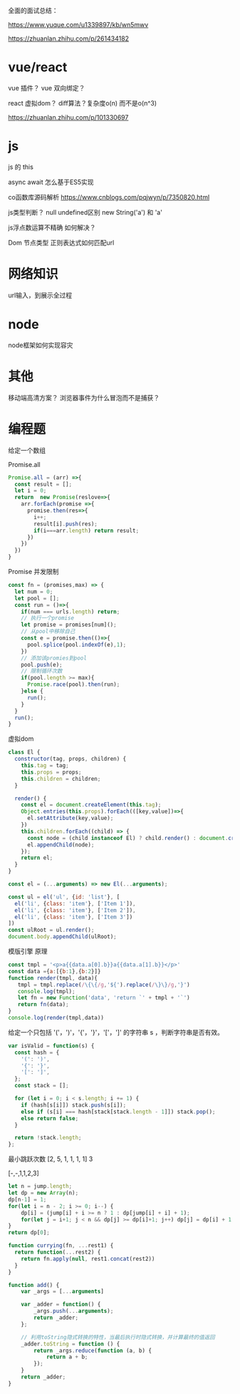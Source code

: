 全面的面试总结：

https://www.yuque.com/u1339897/kb/wn5mwv


https://zhuanlan.zhihu.com/p/261434182

# vue/react

vue 插件？
vue 双向绑定？

react 虚拟dom？
diff算法？复杂度o(n) 而不是o(n^3)


https://zhuanlan.zhihu.com/p/101330697

# js

js 的 this

async await 怎么基于ES5实现

co函数库源码解析 https://www.cnblogs.com/pqjwyn/p/7350820.html

js类型判断？ null undefined区别
new String('a') 和 'a'

js浮点数运算不精确 如何解决？

Dom 节点类型
正则表达式如何匹配url


# 网络知识

url输入，到展示全过程

# node

node框架如何实现容灾


# 其他

移动端高清方案？
浏览器事件为什么冒泡而不是捕获？

# 编程题


给定一个数组 

Promise.all

``` javascript
Promise.all = (arr) =>{
  const result = [];
  let i = 0;
  return  new Promise(reslove=>{
    arr.forEach(promise =>{
      promise.then(res=>{
        i++;
        result[i].push(res);
        if(i===arr.length) return result;
      })
    })
  })
}
```


Promise 并发限制

``` javascript
const fn = (promises,max) => {
  let num = 0;
  let pool = [];
  const run = ()=>{
    if(num === urls.length) return;
    // 执行一个promise
    let promise = promises[num]();
    // 从pool中移除自己
    const e = promise.then(()=>{
      pool.splice(pool.indexOf(e),1);
    })
    // 添加该promies到pool
    pool.push(e);
    // 限制循环次数
    if(pool.length >= max){
      Promise.race(pool).then(run);
    }else {
      run();
    }
  }
  run();
}
```

虚拟dom

``` javascript
class El {
  constructor(tag, props, children) {
    this.tag = tag;
    this.props = props;
    this.children = children;
  }

  render() {
    const el = document.createElement(this.tag);
    Object.entries(this.props).forEach(([key,value])=>{
      el.setAttribute(key,value);
    })
    this.children.forEach((child) => {
      const node = (child instanceof El) ? child.render() : document.createTextNode(child);
      el.appendChild(node);
    });
    return el;
  }
}

const el = (...arguments) => new El(...arguments);

const ul = el('ul', {id: 'list'}, [
  el('li', {class: 'item'}, ['Item 1']),
  el('li', {class: 'item'}, ['Item 2']),
  el('li', {class: 'item'}, ['Item 3'])
])
const ulRoot = ul.render();
document.body.appendChild(ulRoot);
```

模版引擎 原理

``` javascript
const tmpl = '<p>a{{data.a[0].b}}a{{data.a[1].b}}</p>'
const data ={a:[{b:1},{b:2}]}
function render(tmpl, data){
   tmpl = tmpl.replace(/\{\{/g,'${').replace(/\}\}/g,'}')
   console.log(tmpl);
   let fn = new Function('data', 'return `' + tmpl + '`')
   return fn(data);
}
console.log(render(tmpl,data))
```


给定一个只包括 '('，')'，'{'，'}'，'['，']' 的字符串 s ，判断字符串是否有效。

``` javascript
var isValid = function(s) {
  const hash = {
    '(': ')',
    '{': '}',
    '[': ']',
  };
  const stack = [];

  for (let i = 0; i < s.length; i += 1) {
    if (hash[s[i]]) stack.push(s[i]);
    else if (s[i] === hash[stack[stack.length - 1]]) stack.pop();
    else return false;
  }

  return !stack.length;
};
```


最小跳跃次数
[2, 5, 1, 1, 1, 1]   3

[-,-,1,1,2,3]

``` javascript
let n = jump.length;
let dp = new Array(n);
dp[n-1] = 1;
for(let i = n - 2; i >= 0; i--) {
    dp[i] = (jump[i] + i >= n ? 1 : dp[jump[i] + i] + 1);
    for(let j = i+1; j < n && dp[j] >= dp[i]+1; j++) dp[j] = dp[i] + 1;
}
return dp[0];
```




``` javascript
function currying(fn, ...rest1) {
  return function(...rest2) {
    return fn.apply(null, rest1.concat(rest2))
  }
}
```



``` javascript
function add() {
    var _args = [...arguments]

    var _adder = function() {
        _args.push(...arguments);
        return _adder;
    };

    // 利用toString隐式转换的特性，当最后执行时隐式转换，并计算最终的值返回
    _adder.toString = function () {
        return _args.reduce(function (a, b) {
            return a + b;
        });
    }
    return _adder;
}
```
